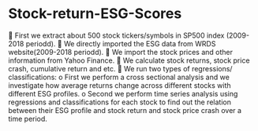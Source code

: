 # Stock-return-ESG-Scores

	First we extract about 500 stock tickers/symbols in SP500 index (2009-2018 periodd).
	We directly imported the ESG data from WRDS website(2009-2018 periodd).
	We import the stock prices and other information from Yahoo Finance.
	We calculate stock returns, stock price crash, cumulative return and etc.
	We run two types of regressions/ classifications:
o	First we perform a cross sectional analysis and we investigate how average returns change across different stocks with different ESG profiles. 
o	Second we perform time series analysis using regressions and classifications for each stock to find out the relation between their ESG profile and stock return and stock price crash over a time period.  
